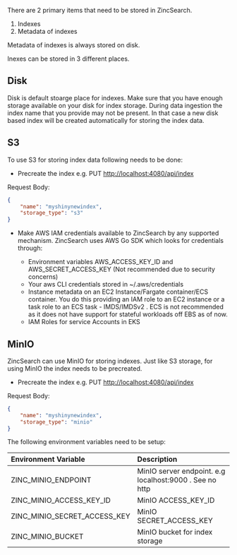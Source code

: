 
There are 2 primary items that need to be stored in ZincSearch. 

1. Indexes
1. Metadata of indexes

Metadata of indexes is always stored on disk.

Inexes can be stored in 3 different places.

## Disk

Disk is default stoarge place for indexes. Make sure that you have enough storage available on your disk for index storage. During data ingestion the index name that you provide may not be present. In that case a new disk based index will be created automatically for storing the index data.

## S3

To use S3 for storing index data following needs to be done:

* Precreate the index
e.g. 
PUT [http://localhost:4080/api/index](http://localhost:4080/api/index)

Request Body: 
```json
{ 
    "name": "myshinynewindex", 
    "storage_type": "s3" 
}
```

* Make AWS IAM credentials available to ZincSearch by any supported mechanism. ZincSearch uses AWS Go SDK which looks for credentials through:

    - Environment variables AWS_ACCESS_KEY_ID and AWS_SECRET_ACCESS_KEY (Not recommended due to security concerns)
    - Your aws CLI credentials stored in ~/.aws/credentials
    - Instance metadata on an EC2 Instance/Fargate container/ECS container. You do this providing an IAM role to an EC2 instance or a task role to an ECS task - IMDS/IMDSv2 . ECS is not recommended as it does not have support for stateful workloads off EBS as of now.
    - IAM Roles for service Accounts in EKS


## MinIO

ZincSearch can use MinIO for storing indexes. Just like S3 storage, for using MinIO the index needs to be precreated.

* Precreate the index
e.g. 
PUT [http://localhost:4080/api/index](http://localhost:4080/api/index)

Request Body: 
```json
{ 
    "name": "myshinynewindex", 
    "storage_type": "minio" 
}
```

The following environment variables need to be setup:


| Environment Variable          | Description                                                               |
| :---------------------------- | :------------------------------------------------------------------------ |
| ZINC_MINIO_ENDPOINT           | MinIO server endpoint. e.g localhost:9000 . See no http                   |
| ZINC_MINIO_ACCESS_KEY_ID      | MinIO ACCESS_KEY_ID                                                       |
| ZINC_MINIO_SECRET_ACCESS_KEY  | MinIO SECRET_ACCESS_KEY                                                   |
| ZINC_MINIO_BUCKET             | MinIO bucket for index storage                                            |






